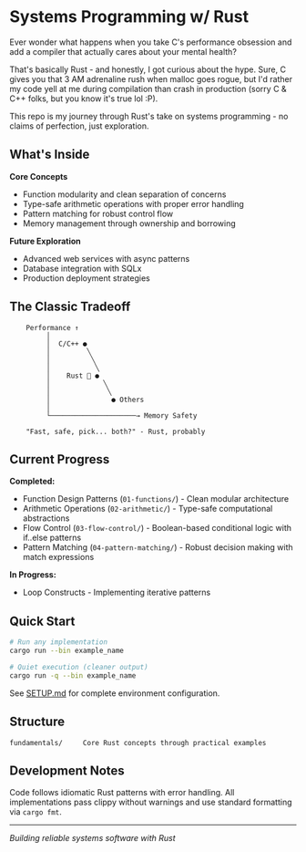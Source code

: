 # Systems Programming w/ Rust

Ever wonder what happens when you take C's performance obsession and add a compiler that actually cares about your mental health? 

That's basically Rust - and honestly, I got curious about the hype. Sure, C gives you that 3 AM adrenaline rush when malloc goes rogue, but I'd rather my code yell at me during compilation than crash in production (sorry C & C++ folks, but you know it's true lol :P).

This repo is my journey through Rust's take on systems programming - no claims of perfection, just exploration.

## What's Inside

**Core Concepts**
- Function modularity and clean separation of concerns
- Type-safe arithmetic operations with proper error handling
- Pattern matching for robust control flow
- Memory management through ownership and borrowing

**Future Exploration**
- Advanced web services with async patterns
- Database integration with SQLx
- Production deployment strategies

## The Classic Tradeoff

```
    Performance ↑
         │
         │  C/C++ ●
         │         ╲
         │          ╲
         │           ╲
         │    Rust 🦀 ●
         │             ╲
         │              ╲
         │               ● Others
         │
         └─────────────────────→ Memory Safety
         
    "Fast, safe, pick... both?" - Rust, probably
```

## Current Progress

**Completed:**
- Function Design Patterns (`01-functions/`) - Clean modular architecture
- Arithmetic Operations (`02-arithmetic/`) - Type-safe computational abstractions
- Flow Control (`03-flow-control/`) - Boolean-based conditional logic with if..else patterns
- Pattern Matching (`04-pattern-matching/`) - Robust decision making with match expressions

**In Progress:**
- Loop Constructs - Implementing iterative patterns

## Quick Start

```bash
# Run any implementation
cargo run --bin example_name

# Quiet execution (cleaner output)
cargo run -q --bin example_name
```

See [SETUP.md](SETUP.md) for complete environment configuration.

## Structure

```
fundamentals/     Core Rust concepts through practical examples
```

## Development Notes

Code follows idiomatic Rust patterns with error handling. All implementations pass clippy without warnings and use standard formatting via `cargo fmt`.

---

*Building reliable systems software with Rust*

<!-- AUTO-UPDATE: This section updates automatically as new implementations are completed -->
